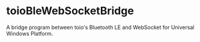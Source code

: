 # toioBleWebSocketBridge

A bridge program between toio's Bluetooth LE and WebSocket for Universal Windows Platform.
